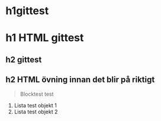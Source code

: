 # h1gittest
<h1>h1 HTML gittest</h1>

## h2 gittest
<h2>h2 HTML övning innan det blir på riktigt</h2>

>Blocktest test

1. Lista test objekt 1
1. Lista test objekt 2

